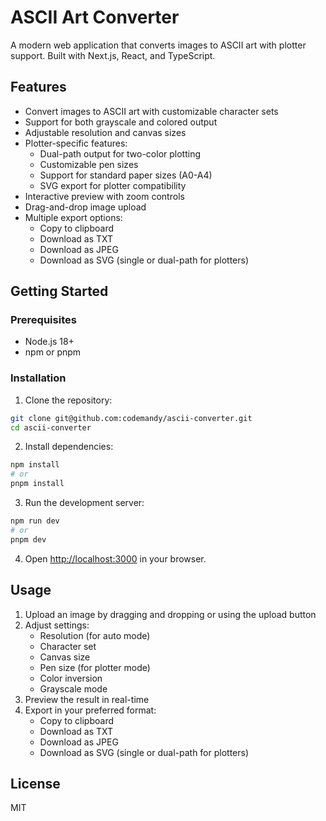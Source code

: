 # ASCII Art Converter

A modern web application that converts images to ASCII art with plotter support. Built with Next.js, React, and TypeScript.

## Features

- Convert images to ASCII art with customizable character sets
- Support for both grayscale and colored output
- Adjustable resolution and canvas sizes
- Plotter-specific features:
  - Dual-path output for two-color plotting
  - Customizable pen sizes
  - Support for standard paper sizes (A0-A4)
  - SVG export for plotter compatibility
- Interactive preview with zoom controls
- Drag-and-drop image upload
- Multiple export options:
  - Copy to clipboard
  - Download as TXT
  - Download as JPEG
  - Download as SVG (single or dual-path for plotters)

## Getting Started

### Prerequisites

- Node.js 18+ 
- npm or pnpm

### Installation

1. Clone the repository:
```bash
git clone git@github.com:codemandy/ascii-converter.git
cd ascii-converter
```

2. Install dependencies:
```bash
npm install
# or
pnpm install
```

3. Run the development server:
```bash
npm run dev
# or
pnpm dev
```

4. Open [http://localhost:3000](http://localhost:3000) in your browser.

## Usage

1. Upload an image by dragging and dropping or using the upload button
2. Adjust settings:
   - Resolution (for auto mode)
   - Character set
   - Canvas size
   - Pen size (for plotter mode)
   - Color inversion
   - Grayscale mode
3. Preview the result in real-time
4. Export in your preferred format:
   - Copy to clipboard
   - Download as TXT
   - Download as JPEG
   - Download as SVG (single or dual-path for plotters)

## License

MIT 
